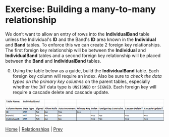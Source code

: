 # Exercise: Building a many-to-many relationship

We don’t want to allow an entry of rows into the **IndividualBand** table unless the Individual's **ID** and the Band's **ID** area known in the **Individual** and **Band** tables.  To enforce this we can create 2 foreign key relationships.  The first foreign key relationship will be between the **Individual** and **IndividualBand** tables and a second foreign key relationship will be placed between the **Band** and **IndividualBand** tables.  

0.	Using the table below as a guide, build the **IndividualBand** table.  Each foreign key column will require an index.  Also be sure to _check the data types on the primary key columns_ on the parent tables, especially whether the `INT` data type is `UNSIGNED` or `SIGNED`.  Each foreign key will require a cascade delete and cascade update.  

![Album table](/static/assets/img/table-individual-band.png)


[Home](/)  |  [Relationships](/8-relationships/)  |  [Prev](/8-relationships/1)
